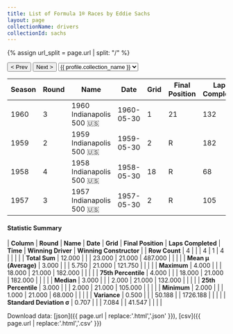 ```yaml
---
title: List of Formula 1® Races by Eddie Sachs
layout: page
collectionName: drivers
collectionId: sachs
---
```


{% assign url_split = page.url | split: "/" %}
<div id="collection-navigation">
<button onclick="selector.options[selector.selectedIndex-1].value && (window.location = selector.options[selector.selectedIndex-1].value);">&lt; Prev</button>
<button onclick="selector.options[selector.selectedIndex+1].value && (window.location = selector.options[selector.selectedIndex+1].value);">Next &gt;</button>
<select id="selector" onchange="this.options[this.selectedIndex].value && (window.location = this.options[this.selectedIndex].value);">
  {% for collectionId in site.data[page.collectionName].refs %}
    {% if collectionId == page.collectionId %}
      {% assign selected = "selected" %}
    {% else %}
      {% assign selected = "" %}
    {% endif %}
    {% assign profile = site.data[page.collectionName][collectionId].profile %}
    <option value="/f1/{{ page.collectionName }}/{{ collectionId }}/{{ url_split[4] }}" {{ selected }}>{{ profile.collection_name }}</option>
  {% endfor %}
</select>
</div>

| Season | Round | Name | Date | Grid | Final Position | Laps Completed | Time | Winning Driver | Winning Constructor |
|--|--|--|--|--|--|--|--|--|--|
| 1960 | 3 | 1960 Indianapolis 500 🇺🇸 | 1960-05-30 | 1 | 21 | 132 |   | Jim Rathmann 🇺🇸 | Watson 🇺🇸 |
| 1959 | 2 | 1959 Indianapolis 500 🇺🇸 | 1959-05-30 | 2 | R | 182 |   | Rodger Ward 🇺🇸 | Watson 🇺🇸 |
| 1958 | 4 | 1958 Indianapolis 500 🇺🇸 | 1958-05-30 | 18 | R | 68 |   | Jimmy Bryan 🇺🇸 | Epperly 🇺🇸 |
| 1957 | 3 | 1957 Indianapolis 500 🇺🇸 | 1957-05-30 | 2 | R | 105 |   | Sam Hanks 🇺🇸 | Epperly 🇺🇸 |

#### Statistic Summary

| **Column** | **Round** | **Name** | **Date** | **Grid** | **Final Position** | **Laps Completed** | **Time** | **Winning Driver** | **Winning Constructor** |
| **Row Count** | 4 |  |  | 4 | 1 | 4 |  |  |  |
| **Total Sum** | 12.000 |  |  | 23.000 | 21.000 | 487.000 |  |  |  |
| **Mean μ (Average)** | 3.000 |  |  | 5.750 | 21.000 | 121.750 |  |  |  |
| **Maximum** | 4.000 |  |  | 18.000 | 21.000 | 182.000 |  |  |  |
| **75th Percentile** | 4.000 |  |  | 18.000 | 21.000 | 182.000 |  |  |  |
| **Median** | 3.000 |  |  | 2.000 | 21.000 | 132.000 |  |  |  |
| **25th Percentile** | 3.000 |  |  | 2.000 | 21.000 | 105.000 |  |  |  |
| **Minimum** | 2.000 |  |  | 1.000 | 21.000 | 68.000 |  |  |  |
| **Variance** | 0.500 |  |  | 50.188 |  | 1726.188 |  |  |  |
| **Standard Deviation σ** | 0.707 |  |  | 7.084 |  | 41.547 |  |  |  |

Download data: [json]({{ page.url | replace:'.html','.json' }}), [csv]({{ page.url | replace:'.html','.csv' }})
